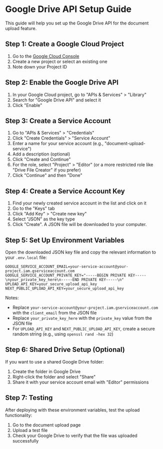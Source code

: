 # Google Drive API Setup Guide

This guide will help you set up the Google Drive API for the document upload feature.

## Step 1: Create a Google Cloud Project

1. Go to the [Google Cloud Console](https://console.cloud.google.com/)
2. Create a new project or select an existing one
3. Note down your Project ID

## Step 2: Enable the Google Drive API

1. In your Google Cloud project, go to "APIs & Services" > "Library"
2. Search for "Google Drive API" and select it
3. Click "Enable"

## Step 3: Create a Service Account

1. Go to "APIs & Services" > "Credentials"
2. Click "Create Credentials" > "Service Account"
3. Enter a name for your service account (e.g., "document-upload-service")
4. Add a description (optional)
5. Click "Create and Continue"
6. For the role, select "Project" > "Editor" (or a more restricted role like "Drive File Creator" if you prefer)
7. Click "Continue" and then "Done"

## Step 4: Create a Service Account Key

1. Find your newly created service account in the list and click on it
2. Go to the "Keys" tab
3. Click "Add Key" > "Create new key"
4. Select "JSON" as the key type
5. Click "Create". A JSON file will be downloaded to your computer.

## Step 5: Set Up Environment Variables

Open the downloaded JSON key file and copy the relevant information to your `.env.local` file:

```
GOOGLE_SERVICE_ACCOUNT_EMAIL=your-service-account@your-project.iam.gserviceaccount.com
GOOGLE_SERVICE_ACCOUNT_PRIVATE_KEY="-----BEGIN PRIVATE KEY-----\nyour_private_key_here\n-----END PRIVATE KEY-----\n"
UPLOAD_API_KEY=your_secure_upload_api_key
NEXT_PUBLIC_UPLOAD_API_KEY=your_secure_upload_api_key
```

Notes:
- Replace `your-service-account@your-project.iam.gserviceaccount.com` with the `client_email` from the JSON file
- Replace `your_private_key_here` with the `private_key` value from the JSON file
- For `UPLOAD_API_KEY` and `NEXT_PUBLIC_UPLOAD_API_KEY`, create a secure random string (e.g., using `openssl rand -hex 32`)

## Step 6: Shared Drive Setup (Optional)

If you want to use a shared Google Drive folder:

1. Create the folder in Google Drive
2. Right-click the folder and select "Share"
3. Share it with your service account email with "Editor" permissions

## Step 7: Testing

After deploying with these environment variables, test the upload functionality:

1. Go to the document upload page
2. Upload a test file
3. Check your Google Drive to verify that the file was uploaded successfully 